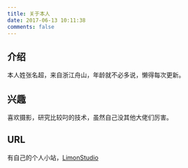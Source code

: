 ```yaml
---
title: 关于本人
date: 2017-06-13 10:11:38
comments: false
---
```

## 介绍

本人姓张名超，来自浙江舟山，年龄就不必多说，懒得每次更新。

## 兴趣

喜欢摄影，研究比较叼的技术，虽然自己没其他大佬们厉害。

## URL

有自己的个人小站，[LimonStudio](https://limonplayer.cn)
